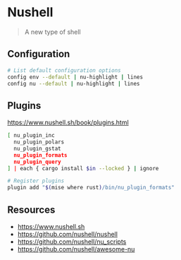 # Nushell

> A new type of shell

## Configuration

```sh
# List default configuration options
config env --default | nu-highlight | lines
config nu --default | nu-highlight | lines
```

## Plugins

https://www.nushell.sh/book/plugins.html

```sh
[ nu_plugin_inc
  nu_plugin_polars
  nu_plugin_gstat
  nu_plugin_formats
  nu_plugin_query
] | each { cargo install $in --locked } | ignore

# Register plugins
plugin add "$(mise where rust)/bin/nu_plugin_formats"
```

## Resources

- https://www.nushell.sh
- https://github.com/nushell/nushell
- https://github.com/nushell/nu_scripts
- https://github.com/nushell/awesome-nu
